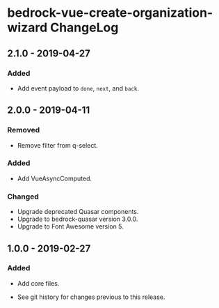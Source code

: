 # bedrock-vue-create-organization-wizard ChangeLog

## 2.1.0 - 2019-04-27

### Added
- Add event payload to `done`, `next`, and `back`.

## 2.0.0 - 2019-04-11

### Removed
- Remove filter from q-select.

### Added
- Add VueAsyncComputed.

### Changed
- Upgrade deprecated Quasar components.
- Upgrade to bedrock-quasar version 3.0.0.
- Upgrade to Font Awesome version 5.

## 1.0.0 - 2019-02-27

### Added
- Add core files.

- See git history for changes previous to this release.

